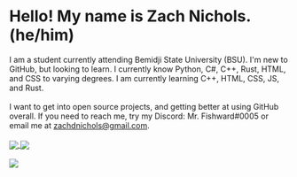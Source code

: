 # Hello! My name is Zach Nichols. (he/him) 
I am a student currently attending Bemidji State University (BSU). I'm new to GitHub, but looking to learn. I currently know Python, C#, C++, Rust, HTML, and CSS to varying degrees. I am currently learning C++, HTML, CSS, JS, and Rust.
</br>
</br>
I want to get into open source projects, and getting better at using GitHub overall. If you need to reach me, try my Discord: Mr. Fishward#0005 or email me at zachdnichols@gmail.com. </br> </br>
<a href="https://github.com/anuraghazra/github-readme-stats">
  <img align="center" src="https://github-readme-stats.vercel.app/api?username=ZachDNichols&show_icons=true&theme=dark" />
</a>
<a href="https://github.com/anuraghazra/anuraghazra.github.io">
  <img align="center" src="https://github-readme-stats.vercel.app/api/top-langs/?username=ZachDNichols&show_icons=true&theme=dark)" />
</a>
</br>
</br>
<img align="center" src="https://github.com/ZachDNichols/ZachDNichols/blob/main/DSC02123.jpg?raw=true" />

<!--
**ZachDNichols/ZachDNichols** is a ✨ _special_ ✨ repository because its `README.md` (this file) appears on your GitHub profile.

Here are some ideas to get you started:

- 🔭 I’m currently working on ...
- 🌱 I’m currently learning ...
- 👯 I’m looking to collaborate on ...
- 🤔 I’m looking for help with ...
- 💬 Ask me about ...
- 📫 How to reach me: ...
- 😄 Pronouns: ...
- ⚡ Fun fact: ...
-->
